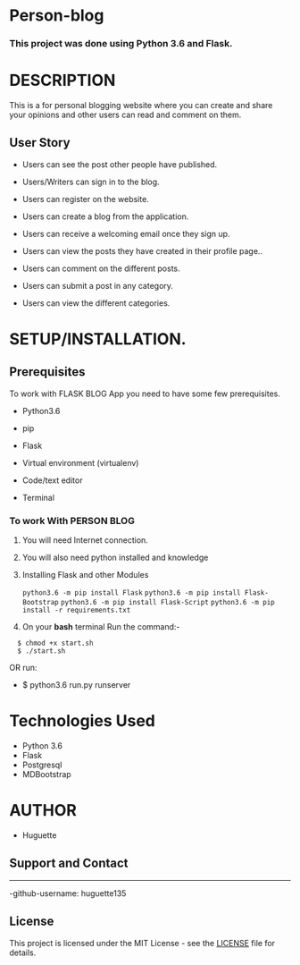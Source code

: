 # Person-blog

### **This project was done using Python 3.6  and Flask.** 


# DESCRIPTION

This is a for personal blogging website where you can create and share your opinions and other users can read and comment on them.

## User Story

- Users can see the post other people have published.

- Users/Writers can sign in to the blog.

- Users can register on the website.

-  Users can create a blog from the application.

- Users can receive a welcoming email once they sign up.

- Users can view the posts they have created in their profile page..

- Users can comment on the different posts. 

- Users can submit a post in any category. 

- Users can view the different categories. 


# **SETUP/INSTALLATION.**
## Prerequisites

To work with FLASK BLOG App you need to have some few prerequisites.

- Python3.6

- pip

- Flask 

- Virtual environment (virtualenv)

- Code/text editor

- Terminal


### **To work With PERSON BLOG**

1. You will need Internet connection.

2. You will also need python installed and knowledge

3. Installing Flask and other Modules

    `python3.6 -m pip install Flask`
    `python3.6 -m pip install Flask-Bootstrap`
    `python3.6 -m pip install Flask-Script`
    `python3.6 -m pip install -r requirements.txt`

4. On your **bash** terminal Run the command:- 

```
  $ chmod +x start.sh
  $ ./start.sh
```
OR run: 
* $ python3.6 run.py runserver

# Technologies Used

* Python 3.6
* Flask
* Postgresql
* MDBootstrap


# AUTHOR

* Huguette 

## Support and Contact
---

-github-username: huguette135

## License
This project is licensed under the MIT License - see the [LICENSE](LICENSE) file for details.